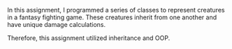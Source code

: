 In this assignment, I programmed a series of classes to represent creatures in a fantasy fighting game.
These creatures inherit from one another and have unique damage calculations.

Therefore, this assignment utilized inheritance and OOP.
